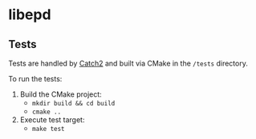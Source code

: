 # libepd

## Tests

Tests are handled by [Catch2](https://github.com/catchorg/Catch2) and built via CMake in the `/tests` directory.

To run the tests:

1. Build the CMake project:
    - `mkdir build && cd build`
    - `cmake ..`
2. Execute test target:
    - `make test`